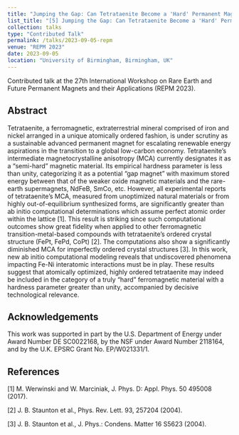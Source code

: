 ```yaml
---
title: "Jumping the Gap: Can Tetrataenite Become a 'Hard' Permanent Magnet?"
list_title: "[5] Jumping the Gap: Can Tetrataenite Become a 'Hard' Permanent Magnet?"
collection: talks
type: "Contributed Talk"
permalink: /talks/2023-09-05-repm
venue: "REPM 2023"
date: 2023-09-05
location: "University of Birmingham, Birmingham, UK"
---
```


Contributed talk at the 27th International Workshop on Rare Earth and Future Permanent Magnets and their Applications (REPM 2023).

<h2>Abstract</h2>
Tetrataenite, a ferromagnetic, extraterrestrial mineral comprised of iron and nickel arranged in a unique atomically ordered fashion, is under scrutiny as a sustainable advanced permanent magnet for escalating renewable energy aspirations in the transition to a global low-carbon economy. Tetrataenite’s intermediate magnetocrystalline anisotropy (MCA) currently designates it as a “semi-hard” magnetic material. Its empirical hardness parameter is less than unity, categorizing it as a potential “gap magnet” with maximum stored energy between that of the weaker oxide magnetic materials and the rare-earth supermagnets, NdFeB, SmCo, etc. However, all experimental reports of tetrataenite’s MCA, measured from unoptimized natural materials or from highly out-of-equilibrium synthesized forms, are significantly greater than ab initio computational determinations which assume perfect atomic order within the lattice [1]. This result is striking since such computational outcomes show great fidelity when applied to other ferromagnetic transition-metal-based compounds with tetrataenite’s ordered crystal structure (FePt, FePd, CoPt) [2]. The computations also show a significantly diminished MCA for imperfectly ordered crystal structures [3]. In this work, new ab initio computational modeling reveals that undiscovered phenomena impacting Fe-Ni interatomic interactions must be in play. These results suggest that atomically optimized, highly ordered tetrataenite may indeed be included in the category of a truly “hard” ferromagnetic material with a hardness parameter greater than unity, accompanied by decisive technological relevance.

<h2>Acknowledgements</h2>
This work was supported in part by the U.S. Department of Energy under Award Number DE SC0022168, by the NSF under Award Number 2118164, and by the U.K. EPSRC Grant No. EP/W021331/1.

<h2>References</h2>
[1] M. Werwinski and W. Marciniak, J. Phys. D: Appl. Phys. 50 495008 (2017). 

[2] J. B. Staunton et al., Phys. Rev. Lett. 93, 257204 (2004).

[3] J. B. Staunton et al., J. Phys.: Condens. Matter 16 S5623 (2004).
